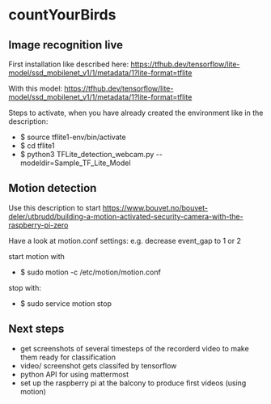 # countYourBirds


## Image recognition live

First installation like described here: https://tfhub.dev/tensorflow/lite-model/ssd_mobilenet_v1/1/metadata/1?lite-format=tflite

With this model: https://tfhub.dev/tensorflow/lite-model/ssd_mobilenet_v1/1/metadata/1?lite-format=tflite

Steps to activate, when you have already created the environment like in the description:
- $ source tflite1-env/bin/activate
- $ cd tflite1
- $ python3 TFLite_detection_webcam.py --modeldir=Sample_TF_Lite_Model

## Motion detection

Use this description to start https://www.bouvet.no/bouvet-deler/utbrudd/building-a-motion-activated-security-camera-with-the-raspberry-pi-zero

Have a look at motion.conf settings: e.g. decrease event_gap to 1 or 2

start motion with 
- $ sudo motion -c /etc/motion/motion.conf

stop with: 
- $ sudo service motion stop

## Next steps 

- get screenshots of several timesteps of the recorderd video to make them ready for classification 
- video/ screenshot gets classifed by tensorflow 
- python API for using mattermost 
- set up the raspberry pi at the balcony to produce first videos (using motion)
